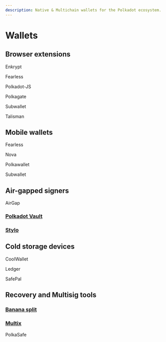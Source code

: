 ```yaml
---
description: Native & Multichain wallets for the Polkadot ecosystem.
---
```


# Wallets

## Browser extensions

Enkrypt

Fearless

Polkadot-JS

Polkagate

Subwallet

Talisman



## Mobile wallets

Fearless

Nova

Polkawallet

Subwallet



## Air-gapped signers

AirGap

### [Polkadot Vault](https://www.parity.io/technologies/signer/)

### [Stylo](https://stylo-app.github.io/website/)



## Cold storage devices

CoolWallet

Ledger&#x20;

SafePal



## Recovery and Multisig tools

### [Banana split](https://bs.parity.io/#/)

### [Multix](https://multix.chainsafe.io/)

PolkaSafe

